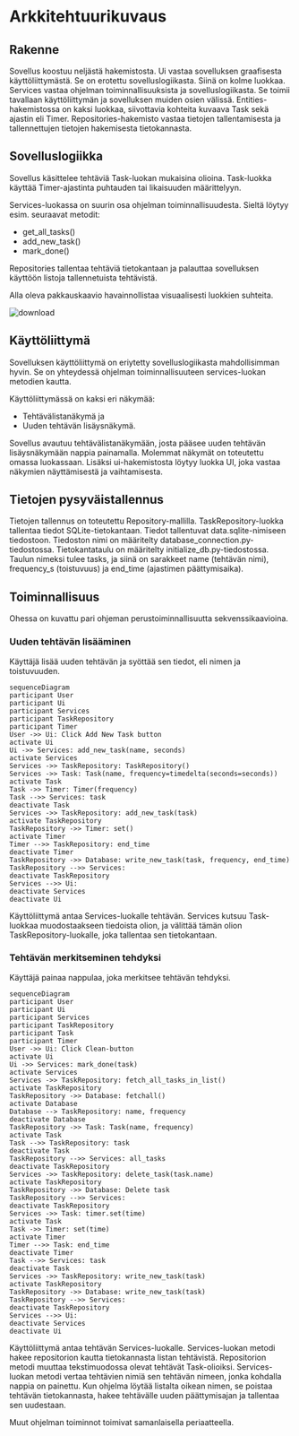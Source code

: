 # Arkkitehtuurikuvaus

## Rakenne

Sovellus koostuu neljästä hakemistosta. Ui vastaa sovelluksen graafisesta käyttöliittymästä. Se on erotettu sovelluslogiikasta. Siinä on kolme luokkaa. Services vastaa ohjelman toiminnallisuuksista ja sovelluslogiikasta. Se toimii tavallaan käyttöliittymän ja sovelluksen muiden osien välissä. Entities- hakemistossa on kaksi luokkaa, siivottavia kohteita kuvaava Task sekä ajastin eli Timer. Repositories-hakemisto vastaa tietojen tallentamisesta ja tallennettujen tietojen hakemisesta tietokannasta.

## Sovelluslogiikka

Sovellus käsittelee tehtäviä Task-luokan mukaisina olioina. Task-luokka käyttää Timer-ajastinta puhtauden tai likaisuuden määrittelyyn.

Services-luokassa on suurin osa ohjelman toiminnallisuudesta. Sieltä löytyy esim. seuraavat metodit:
- get_all_tasks() 
- add_new_task()
- mark_done()

Repositories tallentaa tehtäviä tietokantaan ja palauttaa sovelluksen käyttöön listoja tallennetuista tehtävistä.

Alla oleva pakkauskaavio havainnollistaa visuaalisesti luokkien suhteita.

![download](https://user-images.githubusercontent.com/117164741/205582043-65f0893c-3fbd-4b74-8052-98ddc0d4c3ff.png)

## Käyttöliittymä

Sovelluksen käyttöliittymä on eriytetty sovelluslogiikasta mahdollisimman hyvin. Se on yhteydessä ohjelman toiminnallisuuteen services-luokan metodien kautta. 

Käyttöliittymässä on kaksi eri näkymää:
- Tehtävälistanäkymä ja
- Uuden tehtävän lisäysnäkymä.

Sovellus avautuu tehtävälistanäkymään, josta pääsee uuden tehtävän lisäysnäkymään nappia painamalla. Molemmat näkymät on toteutettu omassa luokassaan. Lisäksi ui-hakemistosta löytyy luokka UI, joka vastaa näkymien näyttämisestä ja vaihtamisesta.

## Tietojen pysyväistallennus

Tietojen tallennus on toteutettu Repository-mallilla. TaskRepository-luokka tallentaa tiedot SQLite-tietokantaan. Tiedot tallentuvat data.sqlite-nimiseen tiedostoon. Tiedoston nimi on määritelty database_connection.py-tiedostossa. Tietokantataulu on määritelty initialize_db.py-tiedostossa. Taulun nimeksi tulee tasks, ja siinä on sarakkeet name (tehtävän nimi), frequency_s (toistuvuus) ja end_time (ajastimen päättymisaika).

## Toiminnallisuus

Ohessa on kuvattu pari ohjeman perustoiminnallisuutta sekvenssikaavioina.

### Uuden tehtävän lisääminen

Käyttäjä lisää uuden tehtävän ja syöttää sen tiedot, eli nimen ja toistuvuuden.

```mermaid
sequenceDiagram
participant User
participant Ui
participant Services
participant TaskRepository
participant Timer
User ->> Ui: Click Add New Task button
activate Ui
Ui ->> Services: add_new_task(name, seconds)
activate Services
Services ->> TaskRepository: TaskRepository()
Services ->> Task: Task(name, frequency=timedelta(seconds=seconds))
activate Task
Task ->> Timer: Timer(frequency)
Task -->> Services: task
deactivate Task
Services ->> TaskRepository: add_new_task(task)
activate TaskRepository
TaskRepository ->> Timer: set()
activate Timer
Timer -->> TaskRepository: end_time
deactivate Timer
TaskRepository ->> Database: write_new_task(task, frequency, end_time)
TaskRepository -->> Services: 
deactivate TaskRepository
Services -->> Ui: 
deactivate Services
deactivate Ui
```

Käyttöliittymä antaa Services-luokalle tehtävän. Services kutsuu Task-luokkaa muodostaakseen tiedoista olion, ja välittää tämän olion TaskRepository-luokalle, joka tallentaa sen tietokantaan.

### Tehtävän merkitseminen tehdyksi

Käyttäjä painaa nappulaa, joka merkitsee tehtävän tehdyksi.

```mermaid
sequenceDiagram
participant User
participant Ui
participant Services
participant TaskRepository
participant Task
participant Timer
User ->> Ui: Click Clean-button
activate Ui
Ui ->> Services: mark_done(task)
activate Services
Services ->> TaskRepository: fetch_all_tasks_in_list()
activate TaskRepository
TaskRepository ->> Database: fetchall()
activate Database
Database --> TaskRepository: name, frequency
deactivate Database
TaskRepository ->> Task: Task(name, frequency)
activate Task
Task -->> TaskRepository: task
deactivate Task
TaskRepository -->> Services: all_tasks
deactivate TaskRepository
Services ->> TaskRepository: delete_task(task.name)
activate TaskRepository
TaskRepository ->> Database: Delete task
TaskRepository -->> Services: 
deactivate TaskRepository
Services ->> Task: timer.set(time)
activate Task
Task ->> Timer: set(time)
activate Timer
Timer -->> Task: end_time
deactivate Timer
Task -->> Services: task
deactivate Task
Services ->> TaskRepository: write_new_task(task)
activate TaskRepository
TaskRepository ->> Database: write_new_task(task)
TaskRepository -->> Services: 
deactivate TaskRepository
Services -->> Ui: 
deactivate Services
deactivate Ui
```

Käyttöliittymä antaa tehtävän Services-luokalle. Services-luokan metodi hakee repositorion kautta tietokannasta listan tehtävistä. Repositorion metodi muuttaa tekstimuodossa olevat tehtävät Task-olioiksi. Services-luokan metodi vertaa tehtävien nimiä sen tehtävän nimeen, jonka kohdalla nappia on painettu. Kun ohjelma löytää listalta oikean nimen, se poistaa tehtävän tietokannasta, hakee tehtävälle uuden päättymisajan ja tallentaa sen uudestaan.

Muut ohjelman toiminnot toimivat samanlaisella periaatteella.
